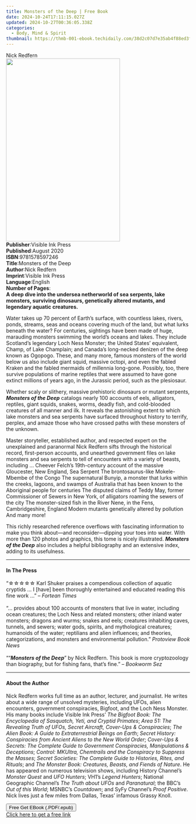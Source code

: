 ```yaml
---
title: Monsters of the Deep | Free Book
date: 2024-10-24T17:11:15.027Z
updated: 2024-10-27T00:36:05.338Z
categories:
  - Body, Mind & Spirit
thumbnail: https://thmb-001-ebook.techidaily.com/38d2c07d7e35ab4f88ed3f68c890ce8eec7540d5dbad5882a6f21c941eca231e.jpg
---
```

<main id="book-container">
  <div class="flex flex-col">
    <div class="book-brief flex-1 py-6 px-4 sm:p-6 md:py-10 md:px-8">
      <!-- brief-->
      <div class="book-brief-main">Nick Redfern</div>
    </div>
    <div
      class="book-meta-info flex-1 grid gap-4 col-start-1 col-end-3 row-start-1 sm:mb-6 sm:grid-cols-4 lg:gap-6 lg:col-start-2 lg:row-end-6 lg:row-span-6 lg:mb-0"
    >
      <div
        class="book-meta-info-left place-content-center mt-4 p-4 text-sm leading-6 col-start-2 col-span-2 dark:text-slate-400"
      >
        <img
          class="w-full h-500 object-cover rounded-lg sm:h-255 sm:col-span-2 lg:col-span-full"
          src="https://img-001-ebook.techidaily.com/4d174f3593a8477cb398d12dd42acabda1084b7fbb371969b3c0d155fec33ef5.jpg"
          alt=""
          width="312"
          height="500"
        />
      </div>
      <div
        class="book-meta-info-right mt-2 col-start-1 row-start-2 col-span-3 self-center"
      >
        <!-- meta data  -->
        <div class="flex flex-col px-4 md:px-8">
          <div class="flex-1">
            <strong>Publisher</strong>:<span class="px-2"
              >Visible Ink Press</span
            >
          </div>
          <div class="flex-1">
            <strong>Published</strong>:<span class="px-2">August 2020</span>
          </div>
          <div class="flex-1">
            <strong>ISBN</strong>:<span class="px-2">9781578597246</span>
          </div>
          <div class="flex-1">
            <strong>Title</strong>:<span class="px-2"
              >Monsters of the Deep</span
            >
          </div>
          <div class="flex-1">
            <strong>Author</strong>:<span class="px-2">Nick Redfern</span>
          </div>
          <div class="flex-1">
            <strong>Imprint</strong>:<span class="px-2">Visible Ink Press</span>
          </div>
          <div class="flex-1">
            <strong>Language</strong>:<span class="px-2">English</span>
          </div>
          <div class="flex-1">
            <strong>Number of Pages</strong>:<span class="px-2"></span>
          </div>
        </div>
      </div>
    </div>
    <div class="book-description flex-1 py-6 px-4 sm:p-6 md:py-10 md:px-8">
      <div class="book-description-main">
        <div accordion-content="" id="description">
          <b
            >A deep dive into the undersea netherworld of sea serpents, lake
            monsters, surviving dinosaurs, genetically altered mutants, and
            legendary aquatic creatures.</b
          >
          <p>
            Water takes up 70 percent of Earth’s surface, with countless lakes,
            rivers, ponds, streams, seas and oceans covering much of the land,
            but what lurks beneath the water? For centuries, sightings have been
            made of huge, marauding monsters swimming the world’s oceans and
            lakes. They include Scotland’s legendary Loch Ness Monster; the
            United States’ equivalent, Champ, of Lake Champlain; and Canada’s
            long-necked denizen of the deep known as Ogopogo. These, and many
            more, famous monsters of the world below us also include giant
            squid, massive octopi, and even the fabled Kraken and the fabled
            mermaids of millennia long-gone. Possibly, too, there survive
            populations of marine reptiles that were assumed to have gone
            extinct millions of years ago, in the Jurassic period, such as the
            plesiosaur.
          </p>
          <p>
            Whether scaly or slithery, massive prehistoric dinosaurs or mutant
            serpents, <b><i>Monsters of the Deep</i></b> catalogs nearly 100
            accounts of eels, alligators, reptiles, giant squids, snakes, worms,
            deadly fish, and cold-blooded creatures of all manner and ilk. It
            reveals the astonishing extent to which lake monsters and sea
            serpents have surfaced throughout history to terrify, perplex, and
            amaze those who have crossed paths with these monsters of the
            unknown.
          </p>
          <p>
            Master storyteller, established author, and respected expert on the
            unexplained and paranormal Nick Redfern sifts through the historical
            record, first-person accounts, and unearthed government files on
            lake monsters and sea serpents to tell of encounters with a variety
            of beasts, including ... Cheever Felch’s 19th-century account of the
            massive Gloucester, New England, Sea Serpent The brontosaurus-like
            Mokele-Mbembe of the Congo The supernatural Bunyip, a monster that
            lurks within the creeks, lagoons, and swamps of Australia that has
            been known to the Aboriginal people for centuries The disputed
            claims of Teddy May, former Commissioner of Sewers in New York, of
            alligators roaming the sewers of the city The monster-sized fish in
            the River Nene, in the Fens, Cambridgeshire, England Modern mutants
            genetically altered by pollution And many more!
          </p>
          <p>
            This richly researched reference overflows with fascinating
            information to make you think about—and reconsider—dipping your toes
            into water. With more than 120 photos and graphics, this tome is
            nicely illustrated. <b><i>Monsters of the Deep</i></b> also includes
            a helpful bibliography and an extensive index, adding to its
            usefulness.
          </p>
        </div>
        <div class="accordion-fader"></div>
      </div>
    </div>
    <div class="book-excerpts flex-1 py-6 px-4 sm:p-6 md:py-10 md:px-8">
      <!-- excerpts-->
      <div class="book-excerpts-main">
        <hr />
        <h4 class="placeholder placeholder-heading">
          <span>In The Press</span>
        </h4>
        <p>
          “☆☆☆☆☆ Karl Shuker praises a compendious collection of aquatic
          cryptids … I [have] been thoroughly entertained and educated reading
          this fine work …” – <i>Fortean Times</i><br /><br />“… provides about
          100 accounts of monsters that live in water, including ocean
          creatures; the Loch Ness and related monsters; other inland water
          monsters; dragons and wurms; snakes and eels; creatures inhabiting
          caves, tunnels, and sewers; water gods, spirits, and mythological
          creatures; humanoids of the water; reptilians and alien influences;
          and theories, categorizations, and monsters and environmental
          pollution.” <i>Protoview Book News</i><br /><br />““<i
            ><b>Monsters of the Deep</b></i
          >” by Nick Redfern. This book is more cryptozoology than biography,
          but for fishing fans, that’s fine.” – <i>Bookworm Sez</i>
        </p>
      </div>
    </div>
    <div class="book-about-author flex-1 py-6 px-4 sm:p-6 md:py-10 md:px-8">
      <!-- about author-->
      <div class="book-main-author-main">
        <hr />
        <h4 class="placeholder placeholder-heading">
          <span>About the Author</span>
        </h4>
        <p>
          Nick Redfern works full time as an author, lecturer, and journalist.
          He writes about a wide range of unsolved mysteries, including UFOs,
          alien encounters, government conspiracies, Bigfoot, and the Loch Ness
          Monster. His many books include Visible Ink Press’
          <i
            >The Bigfoot Book: The Encyclopedia of Sasquatch, Yeti, and Cryptid
            Primates</i
          >;
          <i
            >Area 51: The Revealing Truth of UFOs, Secret Aircraft, Cover-Ups
            &amp; Conspiracies</i
          >; <i>The Alien Book: A Guide to Extraterrestrial Beings on Earth</i>;
          <i
            >Secret History: Conspiracies from Ancient Aliens to the New World
            Order</i
          >;
          <i
            >Cover-Ups &amp; Secrets: The Complete Guide to Government
            Conspiracies, Manipulations &amp; Deceptions</i
          >;
          <i
            >Control: MKUltra, Chemtrails and the Conspiracy to Suppress the
            Masses</i
          >;
          <i
            >Secret Societies: The Complete Guide to Histories, Rites, and
            Rituals</i
          >; and
          <i>The Monster Book: Creatures, Beasts, and Fiends of Nature</i>. He
          has appeared on numerous television shows, including History Channel’s
          <i>Monster Quest</i> and <i>UFO Hunters</i>; VH1’s
          <i>Legend Hunters</i>; National Geographic Channel’s
          <i>The Truth about UFOs</i> and <i>Paranatural</i>; the BBC’s
          <i>Out of this World</i>; MSNBC’s <i>Countdown</i>; and SyFy Channel’s
          <i>Proof Positive</i>. Nick lives just a few miles from Dallas, Texas’
          infamous Grassy Knoll.
        </p>
      </div>
    </div>
    <div class="book-free-get flex-1 py-6 px-4 sm:p-6 md:py-10 md:px-8">
      <button
        id="btn-free-get"
        class="bg-blue-500 hover:bg-blue-700 text-white font-bold py-2 px-4 rounded"
      >
        Free Get EBook (.PDF/.epub)
      </button>
      <div id="countdown-display" class="px-2 text-lg mt-2"></div>
      <a
        id="free-link"
        class="hidden bg-blue-500 hover:bg-blue-700 text-white font-bold py-2 px-4 rounded"
        href="https://www.ebooks.com/en-us/book/210022128/monsters-of-the-deep/nick-redfern/"
        target="_blank"
        >Click here to get a free link</a
      >
    </div>
    <script>
      let countdownTime = 0;
      let countdownInterval = null;
      document
        .getElementById('btn-free-get')
        .addEventListener('click', startCountdown);
      function startCountdown() {
        countdownTime = new Date().getTime() + 60000 * 3;
        countdownInterval = setInterval(updateCountdown, 1000);
        document.getElementById('btn-free-get').disabled = true;
        document
          .getElementById('btn-free-get')
          .classList.add('bg-gray-500', 'cursor-not-allowed');
      }
      function updateCountdown() {
        let currentTime = new Date().getTime();
        let timeLeft = countdownTime - currentTime;
        let secondsLeft = Math.floor(timeLeft / 1000);
        document.getElementById('countdown-display').innerHTML =
          `Remaining time: ${secondsLeft} seconds.`;
        if (secondsLeft <= 0) {
          clearInterval(countdownInterval);
          document.getElementById('btn-free-get').classList.add('hidden');
          document.getElementById('free-link').classList.remove('hidden');
          document.getElementById('countdown-display').innerHTML = '';
        }
      }
    </script>
  </div>
</main>

<ins class="adsbygoogle"
      style="display:block"
      data-ad-client="ca-pub-7571918770474297"
      data-ad-slot="8358498916"
      data-ad-format="auto"
      data-full-width-responsive="true"></ins>
    